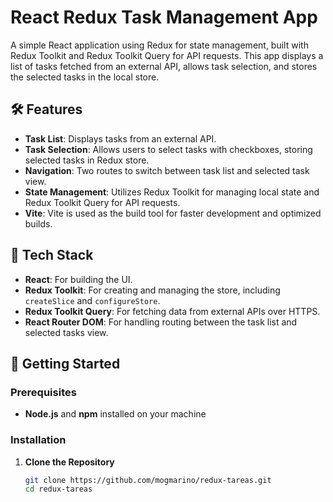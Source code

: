 # React Redux Task Management App

A simple React application using Redux for state management, built with Redux Toolkit and Redux Toolkit Query for API requests. This app displays a list of tasks fetched from an external API, allows task selection, and stores the selected tasks in the local store.

## 🛠️ Features

- **Task List**: Displays tasks from an external API.
- **Task Selection**: Allows users to select tasks with checkboxes, storing selected tasks in Redux store.
- **Navigation**: Two routes to switch between task list and selected task view.
- **State Management**: Utilizes Redux Toolkit for managing local state and Redux Toolkit Query for API requests.
- **Vite**: Vite is used as the build tool for faster development and optimized builds.

## 📂 Tech Stack

- **React**: For building the UI.
- **Redux Toolkit**: For creating and managing the store, including `createSlice` and `configureStore`.
- **Redux Toolkit Query**: For fetching data from external APIs over HTTPS.
- **React Router DOM**: For handling routing between the task list and selected tasks view.

## 🚀 Getting Started

### Prerequisites

- **Node.js** and **npm** installed on your machine

### Installation

1. **Clone the Repository**
   ```bash
   git clone https://github.com/mogmarino/redux-tareas.git
   cd redux-tareas
